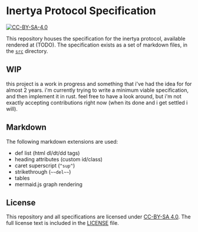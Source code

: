 # Inertya Protocol Specification

[![CC-BY-SA-4.0](http://mirrors.creativecommons.org/presskit/buttons/88x31/svg/by-sa.svg)](https://creativecommons.org/licenses/by-sa/4.0/deed.en)

This repository houses the specification for the inertya protocol, available 
rendered at (TODO). The specification exists as a 
set of markdown files, in the [`src`](src) directory.


## WIP

this project is a work in progress and something that i've had the idea for 
for almost 2 years. i'm currently trying to write a minimum viable 
specification, and then implement it in rust. feel free to have a look 
around, but i'm not exactly accepting contributions right now (when its done 
and i get settled i will).


## Markdown

The following markdown extensions are used:
- def list (html dl/dt/dd tags)
- heading attributes (custom id/class)
- caret superscript (`^sup^`)
- strikethrough (`~~del~~`)
- tables
- mermaid.js graph rendering


## License

This repository and all specifications are licensed under 
[CC-BY-SA 4.0](https://creativecommons.org/licenses/by-sa/4.0/deed.en). 
The full license text is included in the [LICENSE](LICENSE) file.
